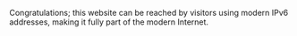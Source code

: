 
Congratulations; this website can be reached by visitors using modern IPv6 
addresses, making it fully part of the modern Internet.
